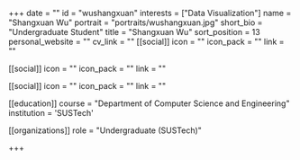+++
date = ""
id = "wushangxuan"
interests = ["Data Visualization"]
name = "Shangxuan Wu"
portrait = "portraits/wushangxuan.jpg"
short_bio = "Undergraduate Student"
title = "Shangxuan Wu"
sort_position = 13
personal_website = ""
cv_link = ""
[[social]]
    icon = ""
    icon_pack = ""
    link = ""

[[social]]
    icon = ""
    icon_pack = ""
    link = ""

[[social]]
    icon = ""
    icon_pack = ""
    link = ""

[[education]]
    course = "Department of Computer Science and Engineering"
    institution = 'SUSTech'

[[organizations]]
 role = "Undergraduate (SUSTech)"

+++


